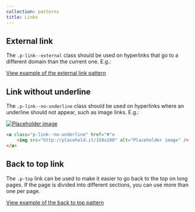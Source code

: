 ```yaml
---
collection: patterns
title: Links
---
```


## External link

The `.p-link--external` class should be used on hyperlinks that go to a different domain than the current one. E.g.:

<a href="https://ubuntudesign.github.io/vanilla-framework/examples/patterns/links/links-external/"
    class="js-example">
    View example of the external link pattern
</a>

## Link without underline

The `.p-link--no-underline` class should be used on hyperlinks where an underline should not appear, such as image links. E.g.:

<a class="p-link--no-underline" href="#">
    <img src="http://placehold.it/150x200" alt="Placeholder image" />
</a>

```html
<a class="p-link--no-underline" href="#">
    <img src="http://placehold.it/150x200" alt="Placeholder image" />
</a>
```

## Back to top link

The `.p-top` link can be used to make it easier to go back to the top on long pages. If the page is divided into different sections, you can use more than one per page.

<a href="https://ubuntudesign.github.io/vanilla-framework/examples/patterns/links/links-back-to-top/"
    class="js-example">
    View example of the back to top pattern
</a>
